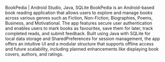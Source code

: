 BookPedia | Android Studio, Java, SQLite
BookPedia is an Android-based book reading application that allows users to explore and manage books across various genres such as Fiction, Non-Fiction, Biographies, Poems, Business, and Motivational. 
The app features secure user authentication and enables users to mark books as favourites, save them for later, track completed reads, and submit feedback. 
Built using Java with SQLite for local data storage and SharedPreferences for session management, the app offers an intuitive UI and a modular structure that supports offline access and future scalability, including planned enhancements like displaying book covers, authors, and ratings.

